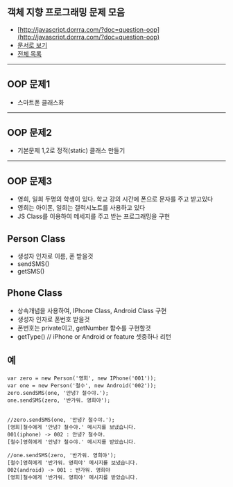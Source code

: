 ## 객체 지향 프로그래밍 문제 모음

* [http://javascript.dorrra.com/?doc=question-oop](http://javascript.dorrra.com/?doc=question-oop)
* [문서로 보기](https://github.com/niceaji/javascript-study/blob/gh-pages/doc/question-oop.md)
* [전체 목록](http://javascript.dorrra.com)

***

## OOP 문제1

* 스마트폰 클래스화

***

## OOP 문제2

* 기본문제 1,2로 정적(static) 클래스 만들기 

***

## OOP 문제3

* 영희, 일희 두명의 학생이 있다. 학교 강의 시간에 폰으로 문자를 주고 받고있다
* 영희는 아이폰, 일희는 갤럭시노트를 사용하고 있다
* JS Class를 이용하여 메세지를 주고 받는 프로그래밍을 구현

## Person Class

* 생성자 인자로 이름, 폰 받을것
* sendSMS()
* getSMS()

## Phone Class

* 상속개념을 사용하여, IPhone Class, Android Class 구현
* 생성자 인자로 폰번호 받을것
* 폰번호는 private이고, getNumber 함수를 구현할것
* getType() // iPhone or Android or feature 셋중하나 리턴

## 예

    var zero = new Person('영희', new IPhone('001'));
    var one = new Person('철수', new Android('002'));
    zero.sendSMS(one, '안녕? 철수야.');
    one.sendSMS(zero, '반가워. 영희야');


    //zero.sendSMS(one, '안녕? 철수야.');
    [영희]철수에게 '안녕? 철수야.' 메시지를 보냈습니다.
    001(iphone) -> 002 : 안녕? 철수야.
    [철수]영희에게 '안녕? 철수야.' 메시지를 받았습니다.

    //one.sendSMS(zero, '반가워. 영희야');
    [철수]영희에게 '반가워. 영희야' 메시지를 보냈습니다.
    002(android) -> 001 : 반가워. 영희야
    [영희]철수에게 '반가워. 영희야' 메시지를 받았습니다.

